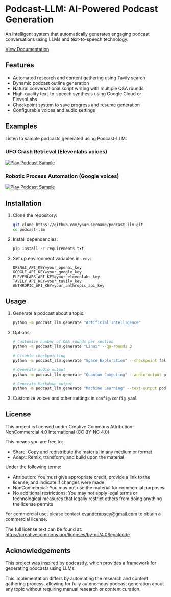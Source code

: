# Podcast-LLM: AI-Powered Podcast Generation

An intelligent system that automatically generates engaging podcast conversations using LLMs and text-to-speech technology.

[View Documentation](https://evandempsey.github.io/podcast-llm/)

## Features

- Automated research and content gathering using Tavily search
- Dynamic podcast outline generation
- Natural conversational script writing with multiple Q&A rounds
- High-quality text-to-speech synthesis using Google Cloud or ElevenLabs
- Checkpoint system to save progress and resume generation
- Configurable voices and audio settings

## Examples

Listen to sample podcasts generated using Podcast-LLM:

### UFO Crash Retrieval (Elevenlabs voices)

[![Play Podcast Sample](https://img.shields.io/badge/Play%20Podcast-brightgreen?style=for-the-badge&logo=soundcloud)](https://soundcloud.com/evan-dempsey-153309617/ufo-crash-retrieval-elevenlabs-voices)

### Robotic Process Automation (Google voices)

[![Play Podcast Sample](https://img.shields.io/badge/Play%20Podcast-brightgreen?style=for-the-badge&logo=soundcloud)](https://soundcloud.com/evan-dempsey-153309617/robotic-process-automation-google-voices)


## Installation

1. Clone the repository:
   ```bash
   git clone https://github.com/yourusername/podcast-llm.git
   cd podcast-llm
   ```

2. Install dependencies:
   ```bash
   pip install -r requirements.txt
   ```

3. Set up environment variables in `.env`:
   ```
   OPENAI_API_KEY=your_openai_key
   GOOGLE_API_KEY=your_google_key 
   ELEVENLABS_API_KEY=your_elevenlabs_key
   TAVILY_API_KEY=your_tavily_key
   ANTHROPIC_API_KEY=your_anthropic_api_key
   ```

## Usage

1. Generate a podcast about a topic:
   ```bash
   python -m podcast_llm.generate "Artificial Intelligence"
   ```

2. Options:
   ```bash
   # Customize number of Q&A rounds per section
   python -m podcast_llm.generate "Linux" --qa-rounds 3

   # Disable checkpointing
   python -m podcast_llm.generate "Space Exploration" --checkpoint false

   # Generate audio output
   python -m podcast_llm.generate "Quantum Computing" --audio-output podcast.mp3

   # Generate Markdown output
   python -m podcast_llm.generate "Machine Learning" --text-output podcast.md
   ```

3. Customize voices and other settings in `config/config.yaml`

## License

This project is licensed under Creative Commons Attribution-NonCommercial 4.0 International (CC BY-NC 4.0)

This means you are free to:
- Share: Copy and redistribute the material in any medium or format
- Adapt: Remix, transform, and build upon the material

Under the following terms:
- Attribution: You must give appropriate credit, provide a link to the license, and indicate if changes were made
- NonCommercial: You may not use the material for commercial purposes
- No additional restrictions: You may not apply legal terms or technological measures that legally restrict others from doing anything the license permits

For commercial use, please contact evandempsey@gmail.com to obtain a commercial license.

The full license text can be found at: https://creativecommons.org/licenses/by-nc/4.0/legalcode

## Acknowledgements

This project was inspired by [podcastfy](https://github.com/souzatharsis/podcastfy), which provides a framework for generating podcasts using LLMs. 

This implementation differs by automating the research and content gathering process, allowing for fully autonomous podcast generation about any topic without requiring manual research or content curation.
